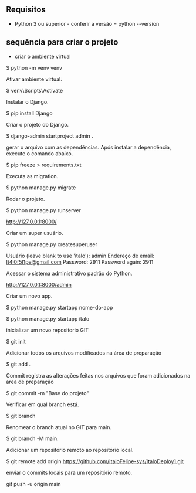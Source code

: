 ## Requisitos

* Python 3 ou superior - conferir a versão = python --version

## sequência para criar o projeto
* criar o ambiente virtual

$ python -m venv venv

Ativar ambiente virtual.

$ venv\Scripts\Activate

Instalar o Django.

$ pip install Django

Criar o projeto do Django.

$ django-admin startproject admin .

gerar o arquivo com as dependências.
Após instalar a dependência, execute o comando abaixo.

$ pip freeze > requirements.txt

Executa as migration.

$ python manage.py migrate

Rodar o projeto.

$ python manage.py runserver

http://127.0.0.1:8000/

Criar um super usuário.

$ python manage.py createsuperuser

Usuário (leave blank to use 'italo'): admin
Endereço de email: It4l0f5l1pe@gmail.com
Password: 2911
Password again: 2911

Acessar o sistema administrativo padrão do Python.

http://127.0.0.1:8000/admin

Criar um novo app.

$ python manage.py startapp nome-do-app

$ python manage.py startapp italo

inicializar um novo repositorio GIT

$ git init

Adicionar todos os arquivos modificados na área de preparação

$ git add .

Commit registra as alterações feitas nos arquivos que foram adicionados na área de preparação

$ git commit -m "Base do projeto"

Verificar em qual branch está.

$ git branch

Renomear o branch atual no GIT para main.

$ git branch -M main.

Adicionar um repositório remoto ao repositório local.

$ git remote add origin https://github.com/ItaloFelipe-sys/ItaloDeploy1.git  


enviar o commits locais para um repositório remoto.

git push -u origin main


